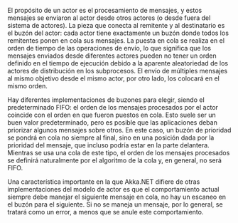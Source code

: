 El propósito de un actor es el procesamiento de mensajes, y estos mensajes se enviaron al actor desde otros actores (o desde fuera del sistema de actores). La pieza que conecta al remitente y al destinatario es el buzón del actor: cada actor tiene exactamente un buzón donde todos los remitentes ponen en cola sus mensajes. La puesta en cola se realiza en el orden de tiempo de las operaciones de envío, lo que significa que los mensajes enviados desde diferentes actores pueden no tener un orden definido en el tiempo de ejecución debido a la aparente aleatoriedad de los actores de distribución en los subprocesos. El envío de múltiples mensajes al mismo objetivo desde el mismo actor, por otro lado, los colocará en el mismo orden.

Hay diferentes implementaciones de buzones para elegir, siendo el predeterminado FIFO: el orden de los mensajes procesados ​​por el actor coincide con el orden en que fueron puestos en cola. Esto suele ser un buen valor predeterminado, pero es posible que las aplicaciones deban priorizar algunos mensajes sobre otros. En este caso, un buzón de prioridad se pondrá en cola no siempre al final, sino en una posición dada por la prioridad del mensaje, que incluso podría estar en la parte delantera. Mientras se usa una cola de este tipo, el orden de los mensajes procesados ​​se definirá naturalmente por el algoritmo de la cola y, en general, no será FIFO.

Una característica importante en la que Akka.NET difiere de otras implementaciones del modelo de actor es que el comportamiento actual siempre debe manejar el siguiente mensaje en cola, no hay un escaneo en el buzón para el siguiente. Si no se maneja un mensaje, por lo general, se tratará como un error, a menos que se anule este comportamiento.
